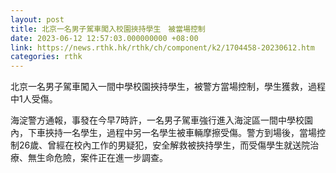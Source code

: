 ```yaml
---
layout: post
title: 北京一名男子駕車闖入校園挾持學生　被當場控制
date: 2023-06-12 12:57:03.000000000 +08:00
link: https://news.rthk.hk/rthk/ch/component/k2/1704458-20230612.htm
categories: rthk
---
```


北京一名男子駕車闖入一間中學校園挾持學生，被警方當場控制，學生獲救，過程中1人受傷。

海淀警方通報，事發在今早7時許，一名男子駕車強行進入海淀區一間中學校園內，下車挾持一名學生，過程中另一名學生被車輛摩擦受傷。警方到場後，當場控制26歲、曾經在校內工作的男疑犯，安全解救被挾持學生，而受傷學生就送院治療、無生命危險，案件正在進一步調查。
